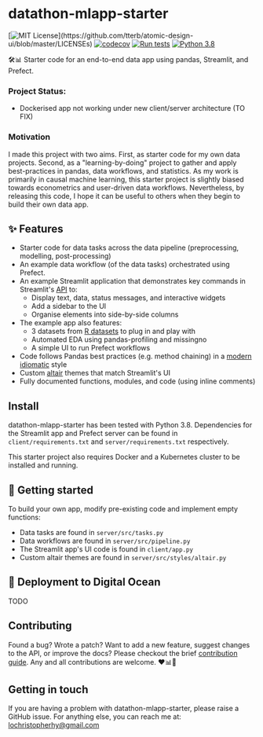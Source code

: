 # datathon-mlapp-starter
[![MIT License](https://img.shields.io/apm/l/atomic-design-ui.svg?)](https://github.com/tterb/atomic-design-ui/blob/master/LICENSEs)
[![codecov](https://codecov.io/gh/topher-lo/datathon-mlapp-starter/branch/main/graph/badge.svg?token=6J0IJ3EVPQ)](https://codecov.io/gh/topher-lo/datathon-mlapp-starter)
[![Run tests](https://github.com/topher-lo/datathon-mlapp-starter/workflows/Run%20tests/badge.svg)](https://github.com/topher-lo/datathon-mlapp-starter/actions)
[![Python 3.8](https://img.shields.io/badge/python-3.8-blue.svg)](https://www.python.org/downloads/)


🛠️📊 Starter code for an end-to-end data app using pandas, Streamlit, and Prefect.

### Project Status:
- Dockerised app not working under new client/server architecture (TO FIX)

### Motivation
I made this project with two aims. First, as starter code for my own data projects. Second, as a "learning-by-doing" project to gather and apply best-practices in pandas, data workflows, and statistics. As my work is primarily in causal machine learning, this starter project is slightly biased towards econometrics and user-driven data workflows. Nevertheless, by releasing this code, I hope it can be useful to others when they begin to build their own data app.

## ✨ Features
- Starter code for data tasks across the data pipeline (preprocessing, modelling, post-processing)
- An example data workflow (of the data tasks) orchestrated using Prefect.
- An example Streamlit application that demonstrates key commands in Streamlit's [API](https://docs.streamlit.io/en/stable/api.html#display-interactive-widgets) to:
    - Display text, data, status messages, and interactive widgets
    - Add a sidebar to the UI
    - Organise elements into side-by-side columns
- The example app also features:
    - 3 datasets from [R datasets](https://vincentarelbundock.github.io/Rdatasets/index.html) to plug in and play with
    - Automated EDA using pandas-profiling and missingno
    - A simple UI to run Prefect workflows
- Code follows Pandas best practices (e.g. method chaining) in a [modern idiomatic](https://tomaugspurger.github.io/modern-1-intro) style
- Custom [altair](https://altair-viz.github.io/) themes that match Streamlit's UI
- Fully documented functions, modules, and code (using inline comments)

## Install
datathon-mlapp-starter has been tested with Python 3.8. Dependencies for the Streamlit app and Prefect server can be found in `client/requirements.txt` and `server/requirements.txt` respectively.

This starter project also requires Docker and a Kubernetes cluster to be installed and running.


## 🏁 Getting started
To build your own app, modify pre-existing code and implement empty functions:
- Data tasks are found in `server/src/tasks.py`
- Data workflows are found in `server/src/pipeline.py`
- The Streamlit app's UI code is found in `client/app.py`
- Custom altair themes are found in `server/src/styles/altair.py`

## 🚀 Deployment to Digital Ocean
TODO

## Contributing
Found a bug? Wrote a patch? Want to add a new feature, suggest changes to the API, or improve the docs? Please checkout the brief [contribution guide](https://github.com/topher-lo/datathon-mlapp-starter/blob/main/CONTRIBUTING.md). Any and all contributions are welcome. ❤️📊🙌

## Getting in touch
If you are having a problem with datathon-mlapp-starter, please raise a GitHub issue. For anything else, you can reach me at: lochristopherhy@gmail.com
